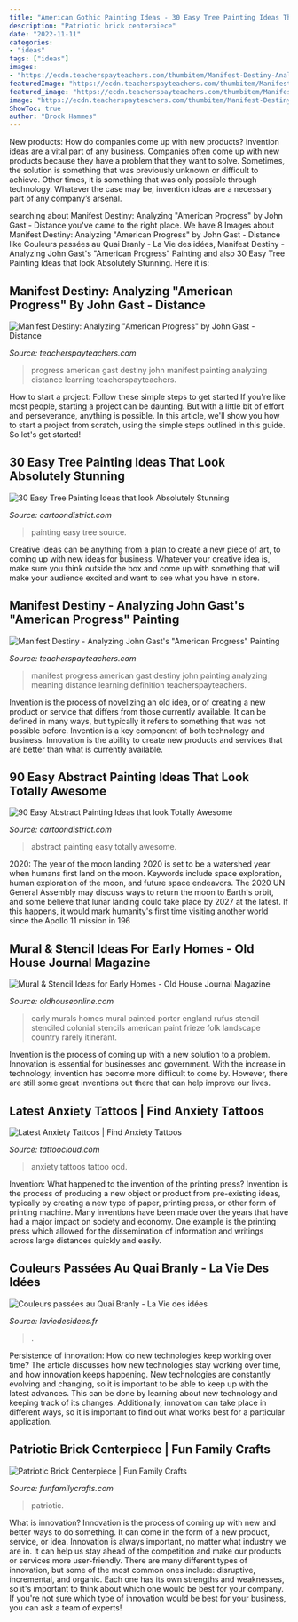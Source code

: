```yaml
---
title: "American Gothic Painting Ideas - 30 Easy Tree Painting Ideas That Look Absolutely Stunning"
description: "Patriotic brick centerpiece"
date: "2022-11-11"
categories:
- "ideas"
tags: ["ideas"]
images:
- "https://ecdn.teacherspayteachers.com/thumbitem/Manifest-Destiny-Analyzing-American-Progress-by-John-Gast-Distance-Learning-5450675-1586812322/original-5450675-1.jpg"
featuredImage: "https://ecdn.teacherspayteachers.com/thumbitem/Manifest-Destiny-Analyzing-American-Progress-by-John-Gast-Distance-Learning-5450675-1586812322/original-5450675-1.jpg"
featured_image: "https://ecdn.teacherspayteachers.com/thumbitem/Manifest-Destiny-Analyzing-John-Gast-s-American-Progress-Painting-3106978-1522922954/original-3106978-1.jpg"
image: "https://ecdn.teacherspayteachers.com/thumbitem/Manifest-Destiny-Analyzing-John-Gast-s-American-Progress-Painting-3106978-1522922954/original-3106978-1.jpg"
ShowToc: true
author: "Brock Hammes"
---
```



New products: How do companies come up with new products?
Invention ideas are a vital part of any business. Companies often come up with new products because they have a problem that they want to solve. Sometimes, the solution is something that was previously unknown or difficult to achieve. Other times, it is something that was only possible through technology. Whatever the case may be, invention ideas are a necessary part of any company’s arsenal.

	

		
searching about Manifest Destiny: Analyzing &quot;American Progress&quot; by John Gast - Distance you've came to the right place. We have 8 Images about Manifest Destiny: Analyzing &quot;American Progress&quot; by John Gast - Distance like Couleurs passées au Quai Branly - La Vie des idées, Manifest Destiny - Analyzing John Gast&#039;s &quot;American Progress&quot; Painting and also 30 Easy Tree Painting Ideas that look Absolutely Stunning. Here it is:
		
    
## Manifest Destiny: Analyzing &quot;American Progress&quot; By John Gast - Distance

<img loading=lazy src="https://ecdn.teacherspayteachers.com/thumbitem/Manifest-Destiny-Analyzing-American-Progress-by-John-Gast-Distance-Learning-5450675-1586812322/original-5450675-1.jpg" onerror="this.onerror=null;this.src='https://tse3.mm.bing.net/th?id=OIP.5Q_AuRod2h55AE-7KtvRHgAAAA&amp;pid=15.1';" alt="Manifest Destiny: Analyzing &quot;American Progress&quot; by John Gast - Distance">

_Source: teacherspayteachers.com_

>progress american gast destiny john manifest painting analyzing distance learning teacherspayteachers. 

	

How to start a project: Follow these simple steps to get started
If you're like most people, starting a project can be daunting. But with a little bit of effort and perseverance, anything is possible. In this article, we'll show you how to start a project from scratch, using the simple steps outlined in this guide. So let's get started!

    
## 30 Easy Tree Painting Ideas That Look Absolutely Stunning

<img loading=lazy src="http://www.cartoondistrict.com/wp-content/uploads/2018/05/Easy-Tree-Painting-Ideas1.jpg" onerror="this.onerror=null;this.src='https://tse1.mm.bing.net/th?id=OIP.hSHRAXtAprPRfKTn1AgBMAHaJ7&amp;pid=15.1';" alt="30 Easy Tree Painting Ideas that look Absolutely Stunning">

_Source: cartoondistrict.com_

>painting easy tree source. 

	

Creative ideas can be anything from a plan to create a new piece of art, to coming up with new ideas for business. Whatever your creative idea is, make sure you think outside the box and come up with something that will make your audience excited and want to see what you have in store.

    
## Manifest Destiny - Analyzing John Gast&#039;s &quot;American Progress&quot; Painting

<img loading=lazy src="https://ecdn.teacherspayteachers.com/thumbitem/Manifest-Destiny-Analyzing-John-Gast-s-American-Progress-Painting-3106978-1522922954/original-3106978-1.jpg" onerror="this.onerror=null;this.src='https://tse3.mm.bing.net/th?id=OIP.AwKX2oT2oYiHzEHCC11jKAAAAA&amp;pid=15.1';" alt="Manifest Destiny - Analyzing John Gast&#039;s &quot;American Progress&quot; Painting">

_Source: teacherspayteachers.com_

>manifest progress american gast destiny john painting analyzing meaning distance learning definition teacherspayteachers. 

	

Invention is the process of novelizing an old idea, or of creating a new product or service that differs from those currently available. It can be defined in many ways, but typically it refers to something that was not possible before. Invention is a key component of both technology and business. Innovation is the ability to create new products and services that are better than what is currently available.

    
## 90 Easy Abstract Painting Ideas That Look Totally Awesome

<img loading=lazy src="http://www.cartoondistrict.com/wp-content/uploads/2017/05/Easy-Abstract-Painting-Ideas28.jpg" onerror="this.onerror=null;this.src='https://tse1.mm.bing.net/th?id=OIP.aTm0lIqjMj_h72281k1EkQHaJ4&amp;pid=15.1';" alt="90 Easy Abstract Painting Ideas that look Totally Awesome">

_Source: cartoondistrict.com_

>abstract painting easy totally awesome. 

	

2020: The year of the moon landing
2020 is set to be a watershed year when humans first land on the moon. Keywords include space exploration, human exploration of the moon, and future space endeavors. The 2020 UN General Assembly may discuss ways to return the moon to Earth's orbit, and some believe that lunar landing could take place by 2027 at the latest. If this happens, it would mark humanity's first time visiting another world since the Apollo 11 mission in 196
    
## Mural &amp; Stencil Ideas For Early Homes - Old House Journal Magazine

<img loading=lazy src="https://www.oldhouseonline.com/.image/t_share/MTQ0NDY3MDAzMzQ2OTg2Mjk4/early-wall-decoration-rufus-porter-mural.jpg" onerror="this.onerror=null;this.src='https://tse3.mm.bing.net/th?id=OIP.294PjXAJ7wHEszhDxciKnAHaF8&amp;pid=15.1';" alt="Mural &amp; Stencil Ideas for Early Homes - Old House Journal Magazine">

_Source: oldhouseonline.com_

>early murals homes mural painted porter england rufus stencil stenciled colonial stencils american paint frieze folk landscape country rarely itinerant. 

	

Invention is the process of coming up with a new solution to a problem. Innovation is essential for businesses and government. With the increase in technology, invention has become more difficult to come by. However, there are still some great inventions out there that can help improve our lives.

    
## Latest Anxiety Tattoos | Find Anxiety Tattoos

<img loading=lazy src="https://tattoocloud.com/system/images/tatties/000/086/509/web/phone_upload.jpg?1491925018" onerror="this.onerror=null;this.src='https://tse4.mm.bing.net/th?id=OIP.1yT2QPchDDfiDUdmTgHLOQHaJ4&amp;pid=15.1';" alt="Latest Anxiety Tattoos | Find Anxiety Tattoos">

_Source: tattoocloud.com_

>anxiety tattoos tattoo ocd. 

	

Invention: What happened to the invention of the printing press?
Invention is the process of producing a new object or product from pre-existing ideas, typically by creating a new type of paper, printing press, or other form of printing machine. Many inventions have been made over the years that have had a major impact on society and economy. One example is the printing press which allowed for the dissemination of information and writings across large distances quickly and easily.

    
## Couleurs Passées Au Quai Branly - La Vie Des Idées

<img loading=lazy src="https://laviedesidees.fr/IMG/jpg/holyrollers.jpg" onerror="this.onerror=null;this.src='https://tse2.mm.bing.net/th?id=OIP.tGcCbAQL526gHcKRz8lWmgHaF4&amp;pid=15.1';" alt="Couleurs passées au Quai Branly - La Vie des idées">

_Source: laviedesidees.fr_

>. 

	

Persistence of innovation: How do new technologies keep working over time?
The article discusses how new technologies stay working over time, and how innovation keeps happening. New technologies are constantly evolving and changing, so it is important to be able to keep up with the latest advances. This can be done by learning about new technology and keeping track of its changes. Additionally, innovation can take place in different ways, so it is important to find out what works best for a particular application.

    
## Patriotic Brick Centerpiece | Fun Family Crafts

<img loading=lazy src="https://funfamilycrafts.com/wp-content/uploads/2013/06/brick-flag-hero.jpg" onerror="this.onerror=null;this.src='https://tse1.mm.bing.net/th?id=OIP.5OcCq3cA2tuPYAhjsOPvMAHaLK&amp;pid=15.1';" alt="Patriotic Brick Centerpiece | Fun Family Crafts">

_Source: funfamilycrafts.com_

>patriotic. 

	

What is innovation?
Innovation is the process of coming up with new and better ways to do something. It can come in the form of a new product, service, or idea. Innovation is always important, no matter what industry we are in. It can help us stay ahead of the competition and make our products or services more user-friendly.
There are many different types of innovation, but some of the most common ones include: disruptive, incremental, and organic. Each one has its own strengths and weaknesses, so it's important to think about which one would be best for your company. If you're not sure which type of innovation would be best for your business, you can ask a team of experts!

